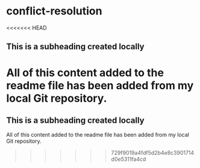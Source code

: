 # conflict-resolution

<<<<<<< HEAD
 ## This is a subheading created locally

  All of this content added to the readme file has been added from my local Git repository.
=======
## This is a subheading created locally

All of this content added to the readme file has been added from my local Git repository.
>>>>>>> 729f9019a4fdf5d2b4e8c3901714d0e5311fa4cd
